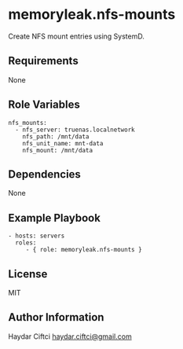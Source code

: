 memoryleak.nfs-mounts
=====================

Create NFS mount entries using SystemD.

Requirements
------------

None

Role Variables
--------------

```
nfs_mounts:
  - nfs_server: truenas.localnetwork
    nfs_path: /mnt/data
    nfs_unit_name: mnt-data
    nfs_mount: /mnt/data

```

Dependencies
------------

None

Example Playbook
----------------

    - hosts: servers
      roles:
         - { role: memoryleak.nfs-mounts }

License
-------

MIT

Author Information
------------------

Haydar Ciftci <haydar.ciftci@gmail.com>
